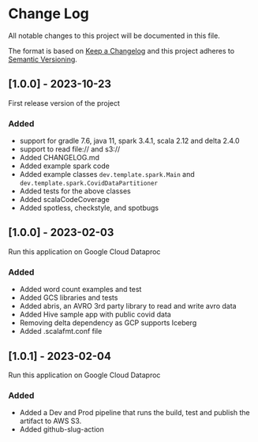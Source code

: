 # Change Log

All notable changes to this project will be documented in this file.

The format is based on [Keep a Changelog](http://keepachangelog.com/)
and this project adheres to [Semantic Versioning](http://semver.org/).

## [1.0.0] - 2023-10-23

First release version of the project

### Added

- support for gradle 7.6, java 11, spark 3.4.1, scala 2.12 and delta 2.4.0
- support to read file:// and s3://
- Added CHANGELOG.md
- Added example spark code
- Added example classes `dev.template.spark.Main` and `dev.template.spark.CovidDataPartitioner`
- Added tests for the above classes
- Added scalaCodeCoverage
- Added spotless, checkstyle, and spotbugs

## [1.0.0] - 2023-02-03

Run this application on Google Cloud Dataproc

### Added

- Added word count examples and test
- Added GCS libraries and tests
- Added abris, an AVRO 3rd party library to read and write avro data
- Added Hive sample app with public covid data
- Removing delta dependency as GCP supports Iceberg
- Added .scalafmt.conf file

## [1.0.1] - 2023-02-04

Run this application on Google Cloud Dataproc

### Added

- Added a Dev and Prod pipeline that runs the build, test and publish the artifact to AWS S3.
- Added github-slug-action
